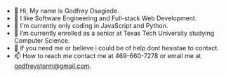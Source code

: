 - 👋 Hi, My name is Godfrey Osagiede.
- 👀 I like Software Engineering and Full-stack Web Development.
- 👾 I'm currently only coding in JavaScript and Python.
- 🌱 I’m currently enrolled as a senior at Texas Tech University studying Computer Science.
- 💞️ If you need me or believe i could be of help dont hesistae to contact.
- 📫 How to reach me contact me at 469-660-7278 or email me at godfreystorm@gmail.com.

<!---
godfreystorm/godfreystorm is a ✨ special ✨ repository because its `README.md` (this file) appears on your GitHub profile.
You can click the Preview link to take a look at your changes.
--->
